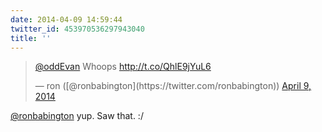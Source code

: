 ```yaml
---
date: 2014-04-09 14:59:44
twitter_id: 453970536297943040
title: ''
---
```


<blockquote class="twitter-tweet"><p lang="en" dir="ltr"><a href="https://twitter.com/oddEvan?ref_src=twsrc%5Etfw">@oddEvan</a> Whoops <a href="http://t.co/QhlE9jYuL6">http://t.co/QhlE9jYuL6</a></p>&mdash; ron ([@ronbabington](https://twitter.com/ronbabington)) <a href="https://twitter.com/ronbabington/status/453970372858503168?ref_src=twsrc%5Etfw">April 9, 2014</a></blockquote>
<script async src="https://platform.twitter.com/widgets.js" charset="utf-8"></script>

[@ronbabington](https://twitter.com/ronbabington) yup. Saw that. :/
